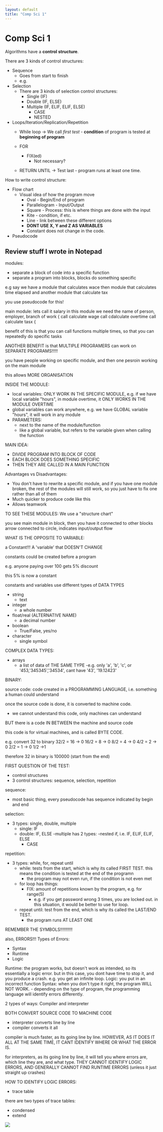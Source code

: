 ```yaml
---
layout: default
title: "Comp Sci 1"
---
```

# Comp Sci 1

Algorithms have a **control structure**.

There are 3 kinds of control structures: 
- Sequence
	- Goes from start to finish
	- e.g.
- Selection
	- There are 3 kinds of selection control structures:
		- Single (IF)
		- Double (IF, ELSE)
		- Multiple (IF, ELIF, ELIF, ELSE)
			- CASE
			- NESTED
- Loops/Iteration/Replication/Repetition
	- While loop -> We call *first test* - **condition** of program is tested at **beginning of program**
	- FOR
		- FIX(ed)
			- Not necessary?

	- RETURN UNTIL -> Test last - program runs at least one time.

How to write control structure:
- Flow chart
	- Visual idea of how the program move
		- Oval - Begin/End of program
		- Parallelogram - Input/Output
		- Square - Process: this is where things are done with the input
		- Kite - condition, if etc.
		- Line - link between these different options
		- **DONT USE X, Y and Z AS VARIABLES**
		- Constant does not change in the code.
- Pseudocode


## Review stuff I wrote in Notepad

modules:
- separate a block of code into a specific function
- separate a program into blocks, blocks do something specific

e.g say we have a module that calculates wace
then module that calculates time elapsed
and another module that calculate tax

you use pseudocode for this!

main module: lets call it salary
in this module we need the name of person, employer, branch of work
{
call calculate wage
call cdalculate overtime
call calculate tasx
{

benefit of this is that you can call functions multiple times, so that you can repeatedly do specific tasks

ANOTHER BENEFIT is that MULTIPLE PROGRAMERS can work on SEPARATE PROGRAMS!!!!!

you have people working on specific module, and then one pesroin working on the main moduile

this allows MORE ORGANISATION

INSIDE THE MODULE:
- local variables: ONLY WORK IN THE SPECIFIC MODULE, e.g. if we have local variable "hours", in module overtime, it ONLY WORKS IN THE MODULE OVERTIME
- global variables can work anywhere, e.g. we have GLOBAL variable "hours", it will work in any module
- PARAMETERS: 
	- next to the name of the module/function
	- like a global variable, but refers to the variable given when calling the function

MAIN IDEA: 
- DIVIDE PROGRAM INTO BLOCK OF CODE
- EACH BLOCK DOES SOMETHING SPECIFIC
- THEN THEY ARE CALLED IN A MAIN FUNCTION

Advantages vs Disadvantages:
- You don't have to rewrite a specific module, and if you have one module broken, the rest of the modules will still work, so you just have to fix one rather than all of them
- Much quicker to produce code like this
- Allows teamwork

TO SEE THESE MODULES:
We use a "structure chart"

you see main module in block, then you have it connected to other blocks
arrow connected to circle, indicates input/output flow

WHAT IS THE OPPOSITE TO VARIABLE:

a Constant!!! A 'variable' that DOESN'T CHANGE

constants could be created before a program

e.g. anyone paying over 100 gets 5% discount

this 5% is now a constant

constants and variables use different types of DATA TYPES
- string
	- text
- integer
	- a whole number
- float/real (ALTERNATIVE NAME)
	- a decimal number
- boolean
	- True/False, yes/no
- character
	- single symbol

COMPLEX DATA TYPES:
- arrays
	- a list of data of THE SAME TYPE
	-e.g. only 'a', 'b', 'c', or '453,'345345','34534', cant have '43', '19.12423'

BINARY:

source code: code created in a PROGRAMMING LANGUAGE, i.e. something a human could understand

once the source code is done, it is converted to machine code.
- we cannot understand this code, only machines can understand

BUT there is a code IN BETWEEN the machine and source code

this code is for virtual machines, and is called BYTE CODE.

e.g. convert 32 to binary
32/2 = 16 -> 0
16/2 = 8 -> 0
8/2 = 4 -> 0
4/2 = 2 -> 0
2/2 = 1 -> 0
1/2 ->1

therefore 32 in binary is 100000 (start from the end)

FIRST QUESTION OF THE TEST:
- control structures
- 3 control structures: sequence, selection, repetition

sequence:
- most basic thing, every pseudocode has sequence indicated by begin and end

selection:
- 3 types: single, double, multiple
	- single: IF
	- double: IF, ELSE
	-multiple has 2 types:
		-nested if, i.e. IF, ELIF, ELIF, ELSE
		- CASE


repetition:
- 3 types: while, for, repeat until
	- while: tests from the start, which is why its called FIRST TEST. this means the condition is tested at the end of the programn
		- the program may not even run, if the condition is not even met
	- for loop has things:
		- FIX: amount of repetitions known by the program, e.g. for range(5)
			- e.g. if you get password wrong 3 times, you are locked out. in this situation, it would be better to use for loop.
	- repeat until: test from the end, which is why its called the LAST/END TEST.
		- the program runs AT LEAST ONE

REMEMBER THE SYMBOLS!!!!!!!!!!

also, ERRORS!!!
Types of Errors:
- Syntax
- Runtime
- Logic

Runtime: the program works, but doesn't work as intended, so its essentially a logic error. but in this case, you dont have time to stop it, and you produce a crash. e.g. you get an infinite loop.
Logic: you put in an incorrect function
Syntax: when you don't type it right, the program WILL NOT WORK.
	- depending on the type of program, the programming language will identify errors differently.

2 types of ways: Compiler and interpreter

BOTH CONVERT SOURCE CODE TO MACHINE CODE

- interpreter converts line by line
- compiler converts it all

compiler is much faster, as its going line by line. HOWEVER, AS IT DOES IT ALL AT THE SAME TIME, IT CANT IDENTIFY WHERE OR WHAT THE ERROR IS.

for interpreters, as its going line by line, it will tell you where errors are, which line they are, and what type.
THEY CANNOT IDENTIFY LOGIC ERRORS, AND GENERALLY CANNOT FIND RUNTIME ERRORS (unless it just straight up crashes)


HOW TO IDENTIFY LOGIC ERRORS:
- trace table

there are two types of trace tables:
- condensed
- extend


![](000_Files/structure%20chart.png)

